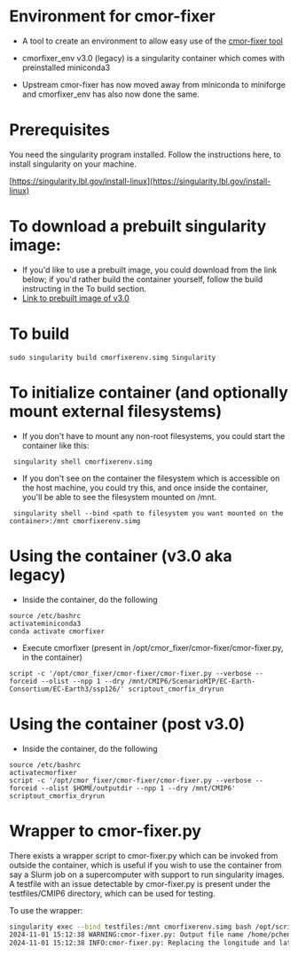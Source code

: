 # Environment for cmor-fixer

- A tool to create an environment to allow easy use of the [cmor-fixer tool](https://github.com/EC-Earth/cmor-fixer)

- cmorfixer_env v3.0 (legacy) is a singularity container which comes with preinstalled miniconda3
- Upstream cmor-fixer has now moved away from miniconda to miniforge and cmorfixer_env has also now done the same.

# Prerequisites

You need the singularity program installed. Follow the instructions here, to install singularity on your machine.

[https://singularity.lbl.gov/install-linux](https://singularity.lbl.gov/install-linux)


# To download a prebuilt singularity image:

- If you'd like to use a prebuilt image, you could download from the link below; if you'd rather build the container yourself, follow the build instructing in the To build section.
- [Link to prebuilt image of v3.0](https://esg-dn2.nsc.liu.se/virtualtestbed/cmorfixerenv.simg)

# To build
````
sudo singularity build cmorfixerenv.simg Singularity
````
# To initialize container (and optionally mount external filesystems)

- If you don't have to mount any non-root filesystems, you could start the container like this:
````
 singularity shell cmorfixerenv.simg
````
- If you don't see on the container the filesystem which is accessible on the host machine, you could try this, and once inside the container, you'll be able to see the filesystem mounted on /mnt.
```
 singularity shell --bind <path to filesystem you want mounted on the container>:/mnt cmorfixerenv.simg
````

# Using the container (v3.0 aka legacy)

- Inside the container, do the following
````
source /etc/bashrc
activateminiconda3
conda activate cmorfixer
````
- Execute cmorfixer (present in /opt/cmor_fixer/cmor-fixer/cmor-fixer.py, in the container)
````
script -c '/opt/cmor_fixer/cmor-fixer/cmor-fixer.py --verbose --forceid --olist --npp 1 --dry /mnt/CMIP6/ScenarioMIP/EC-Earth-Consortium/EC-Earth3/ssp126/' scriptout_cmorfix_dryrun
````

# Using the container (post v3.0)

- Inside the container, do the following
````
source /etc/bashrc
activatecmorfixer
script -c '/opt/cmor_fixer/cmor-fixer/cmor-fixer.py --verbose --forceid --olist $HOME/outputdir --npp 1 --dry /mnt/CMIP6' scriptout_cmorfix_dryrun
````

# Wrapper to cmor-fixer.py

There exists a wrapper script to cmor-fixer.py which can be invoked from outside the container, which is useful if you wish to use the container from say a Slurm job on a supercomputer with support to run singularity images.
A testfile with an issue detectable by cmor-fixer.py is present under the testfiles/CMIP6 directory, which can be used for testing. 

To use the wrapper:

```bash
singularity exec --bind testfiles:/mnt cmorfixerenv.simg bash /opt/scripts/cmorfixerwrapper.sh --verbose --olist --npp 1 --dry --output-dir /home/pchengi/outputdir /mnt/CMIP6
2024-11-01 15:12:38 WARNING:cmor-fixer.py: Output file name /home/pchengi/outputdir/list-of-modified-files.txt already exists, trying /home/pchengi/outputdir/list-of-modified-files-2.txt...
2024-11-01 15:12:38 INFO:cmor-fixer.py: Replacing the longitude and latitude t-grid vertices for vertices_longitude (none) in /mnt/CMIP6/chldiatos_Omon_EC-Earth3-ESM-1_abrupt-4xCO2_r1i1p1f1_gn_195401-195412.nc
``` 

